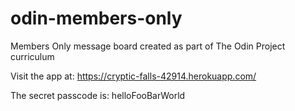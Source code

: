 # odin-members-only

Members Only message board created as part of The Odin Project curriculum

Visit the app at: https://cryptic-falls-42914.herokuapp.com/

The secret passcode is: helloFooBarWorld
